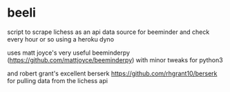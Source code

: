 # beeli
script to scrape lichess as an api data source for beeminder and check every hour or so using a heroku dyno

uses matt joyce's very useful beeminderpy (https://github.com/mattjoyce/beeminderpy) with minor tweaks for python3

and robert grant's excellent berserk https://github.com/rhgrant10/berserk for pulling data from the lichess api
